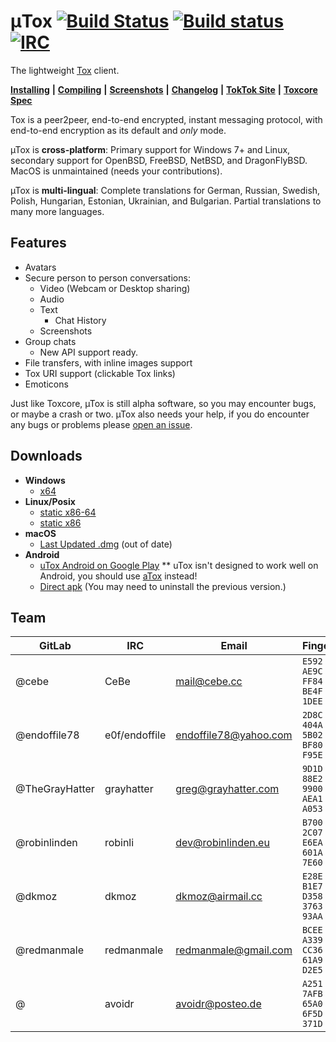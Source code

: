 # μTox [![Build Status](https://travis-ci.org/uTox/uTox.svg?branch=develop)](https://travis-ci.org/uTox/uTox) [![Build status](https://ci.appveyor.com/api/projects/status/github/utox/utox?branch=develop&svg=true)](https://ci.appveyor.com/project/utox/utox) [![IRC](https://img.shields.io/badge/freenode-%23utox-brightgreen.svg)](https://webchat.freenode.net/?channels=#utox)

The lightweight [Tox](https://github.com/TokTok/toxcore) client.

[**Installing**](docs/INSTALL.md) **|** [**Compiling**](docs/BUILD.md) **|** [**Screenshots**](screenshots/INDEX.md) **|** [**Changelog**](CHANGELOG.md) **|** [**TokTok Site**](http://toktok.github.io/) **|** [**Toxcore Spec**](https://toktok.github.io/spec)

Tox is a peer2peer, end-to-end encrypted, instant messaging protocol, with end-to-end encryption as its default and *only* mode.

µTox is **cross-platform**: Primary support for Windows 7+ and Linux, secondary support for OpenBSD, FreeBSD, NetBSD, and DragonFlyBSD. MacOS is unmaintained (needs your contributions).

µTox is **multi-lingual**: Complete translations for German, Russian, Swedish, Polish, Hungarian, Estonian, Ukrainian, and Bulgarian. Partial translations to many more languages.

## Features
- Avatars
- Secure person to person conversations:
  - Video (Webcam or Desktop sharing)
  - Audio
  - Text
    - Chat History
  - Screenshots
- Group chats
  - New API support ready.
- File transfers, with inline images support
- Tox URI support (clickable Tox links)
- Emoticons

Just like Toxcore, µTox is still alpha software, so you may encounter bugs, or maybe a crash or two. µTox also needs your help, if you do encounter any bugs or problems please [open an issue](https://github.com/uTox/uTox/issues/new).

## Downloads
- **Windows**
  - [x64](https://github.com/uTox/uTox/releases/download/v0.17.2/utox_x86_64.exe)
- **Linux/Posix**
  - [static x86-64](https://build.tox.chat/view/uTox/job/uTox_build_linux_x86-64_release/lastSuccessfulBuild/artifact/utox_linux_x86-64.tar.xz)
  - [static x86](https://build.tox.chat/view/uTox/job/uTox_build_linux_x86_release/lastSuccessfulBuild/artifact/utox_linux_x86.tar.xz)
- **macOS**
  - [Last Updated .dmg](https://github.com/uTox/uTox/releases/download/v0.16.1/uTox-0.16.1.dmg) (out of date)
- **Android**
  - [uTox Android on Google Play](https://play.google.com/apps/testing/tox.client.utox) ** uTox isn't designed to work well on Android,
    you should use [aTox](https://github.com/evilcorpltd/aTox/) instead!
  - [Direct apk](https://build.tox.chat/view/uTox/job/uTox_build_android_armhf_release/lastSuccessfulBuild/artifact/uTox.apk) (You may need to uninstall the previous version.)

## Team
GitLab | IRC | Email | Fingerprint
--- | --- | --- | ---
@cebe | CeBe | mail@cebe.cc | `E592 6050 AE9C 234A FF84 96FE BE4F 41DE 1DEE EED0`
@endoffile78 | e0f/endoffile | endoffile78@yahoo.com | `2D8C F71C 404A 1688 5B02  1461 BF80 7C5D F95E C4E3`
@TheGrayHatter | grayhatter | greg@grayhatter.com | `9D1D 5990 88E2 23DD 9900 7DE2 AEA1 0D4E A053 0876`
@robinlinden | robinli | dev@robinlinden.eu | `B700 8FF1 2C07 9BF6 E6EA 19D1 601A 604B 7E60 5776`
@dkmoz | dkmoz | dkmoz@airmail.cc | `E28E 7252 B1E7 FCFE D358  CF8E 3763 B3A7 93AA FA0F`
@redmanmale | redmanmale | redmanmale@gmail.com | `BCEE 99DC A339 ABF9 CC36  428D 61A9 B9AF D2E5 3885`
@ | avoidr | avoidr@posteo.de | `A251 56FC 7AFB 5C03 65A0  407E 6F5D D1C5 371D E665`
